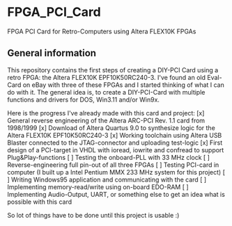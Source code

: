 # FPGA_PCI_Card
FPGA PCI Card for Retro-Computers using Altera FLEX10K FPGAs

## General information

This repository contains the first steps of creating a DIY-PCI Card using a retro FPGA: the Altera FLEX10K EPF10K50RC240-3. I've found an old Eval-Card on eBay with three of these FPGAs and I started thinking of what I can do with it. The general idea is, to create a DIY-PCI-Card with multiple functions and drivers for DOS, Win3.11 and/or Win9x.

Here is the progress I've already made with this card and project:
[x] General reverse engineering of the Altera ARC-PCI Rev. 1.1 card from 1998/1999
[x] Download of Altera Quartus 9.0 to synthesize logic for the Altera FLEX10K EPF10K50RC240-3
[x] Working toolchain using Altera USB Blaster connected to the JTAG-connector and uploading test-logic
[x] First design of a PCI-target in VHDL with ioread, iowrite and confread to support Plug&Play-functions
[ ] Testing the onboard-PLL with 33 MHz clock
[ ] Reverse-engineering full pin-out of all three FPGAs
[ ] Testing PCI-card in computer (I built up a Intel Pentium MMX 233 MHz system for this project)
[ ] Writing Windows95 application and communicating with the card
[ ] Implementing memory-read/write using on-board EDO-RAM
[ ] Implementing Audio-Output, UART, or something else to get an idea what is possible with this card


So lot of things have to be done until this project is usable :)